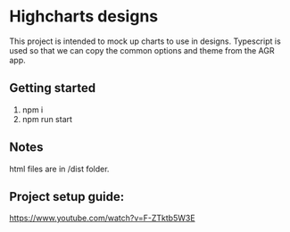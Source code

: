 # Highcharts designs

This project is intended to mock up charts to use in designs. Typescript is used so that we can copy the common options and theme from the AGR app.

## Getting started

1. npm i
2. npm run start

## Notes

html files are in /dist folder.

## Project setup guide:

https://www.youtube.com/watch?v=F-ZTktb5W3E
